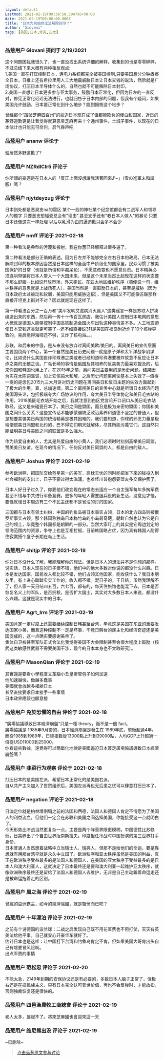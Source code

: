 ```yaml
---
layout: default
Lastmod: 2021-02-19T09:38:58.304796+00:00
date: 2021-02-19T00:00:00.000Z
title: "日本为何始终无法解除封印？"
author: "Giovani"
tags: [美国,日本,修宪,亚太]
---
```



### 品葱用户 **Giovani** 提问于 2/19/2021
    
这个问题困扰我很久了，也一直没找出系统详细的解释，收集到的也是零零碎碎，不过总结下来大概有两种相反观点:  
1.美国一直在打压控制日本，连电力系统都完全被美国控制,只要美国想分分钟瘫痪全日本，日推上还有希拉里用人工大地震威胁日本让日本交钱的说法，然后就是广场协议，打压日本半导体什么的，自然也就不可能解除日本封印。  
2.美国一直想让日本更多参与亚太事务，鼓励日本正常化，但因为日左的一直反对，修宪正常化迟迟无法进行，也就归咎于日本内部的问题，但我有个疑问，如果美国允许鼓励，日本要正常化到什么地步？能到拥核这个地步？  
  
曾经那个“踏破芝麻四百州”的豪迈日本现在成了谁都能欺负的傻白甜国家，近日的茅野道歉更是让我觉得就算恶臭芝麻再来十个通州事件，土城子事件，以现在的日本估计也只能无可奈何，忍气吞声吧
    
                

### 品葱用户 **ananw** 评论于 
        
蛤居然茅野道歉了?
        
                

### 品葱用户 **NZRdlClr5** 评论于 
        
你所謂的豪邁是在日本人的「反正上面沒想讓我活著回來♪~」（雪の進軍未和諧版）嗎？
        
                

### 品葱用户 **njytdeyzug** 评论于 
        
日本到处都是恶臭支na的雷区 某个一般的神社某个纪念馆都会有二战军人和领导人的题字 只要恶支想碰瓷总会有"理由".甚至支乎还有"教日本人做人"的暴论 只要日本还像这次一样处理 以后以乳滑为由的逼迫歉只会多不会少
        
                

### 品葱用户 **nmff** 评论于 2021-02-18
        
第一种看法是典型的污蔑和投射，我在你葱已经解释过很多遍了。  
  
第二种看法是部分正确的表述。因为日左并不能够完全左右日本的政局。日本无法解除封印的根本原因当然是日本这样的全面中产阶级化的国家里，民众习惯了被美国保护的日常（也就是所谓和平痴呆论），不愿意改变也不愿意负责。日本精英必须连哄带骗将日本人带入一个大国未来，但是这个未来当然比起现在这样的状态要不那么舒服--比如说开放市场，外来移民，在亚太地区维护秩序（顺便说一句，维护秩序的意思就是上战场死人）。美国当然是一直鼓励日本的，甚至是威胁（因为日本政府太过被动和软弱，美国只能用威胁这招），但是美国又不可能像苏联那样直接开坦克上街对不对？因此就是现在这样了。  
  
第一种看法百分之一百万和“美军发明艾滋病消灭黑人”这类谣言一样是苏联人拼凑编造出来的东西，然后再一传十十传百瓦房店。我估计美国人控制日本电网的意思大概就是德国人能够控制中国高铁制造全国火车出轨这种事情差不多。人工地震迫使日本交钱这类就更可笑了--还不如直接说311是美国在福岛附近炸了10个核弹导致的。完后觉得海啸还不够，又炸了核电站。。。  
  
苏联，和后来的中俄，是从来没有放弃过离间美欧/美日的。离间美日的宣传层面主要围绕两个中心，第一个自然是美日历史问题--就是原子弹和太平洋战争阴谋论，比如说什么美国自炸珍珠港之类或者已经知道珍珠港要被炸故意不反应让日本炸之类的无稽之谈。广岛长崎的事情是俄国及其培养的反美势力最喜欢提及的，后来你国和韩国也用上了。在2015年之前，离间美日主要用的是历史问题。结果因为实在太陈词滥调，加上安倍搞大和解，之后历史问题离间论基本上失效了--值得一提的是恁包2015九三大月饼对历史问题在离间美日和反日主题的失效方面起到了极大的作用。真，总加速师。第二个离间美日的宣传中心就是所谓日本经济问题美国源头论，包括极端夸大广场协议的作用，夸大美日半导体协定和美日毛衣站的作用。2018美匪毛衣站开始之后，我就注意到白区党言论开口闭口从美日毛衣站取经，这又是来碰瓷日本了。美日之间是盟国，而且是极为亲密的盟国；你国和美国之间什么关系？这些宣传话术能够蒙骗缺乏政治素养和道德不坚定的普通人，但是想要蒙骗美日两国的统治精英是极其困难的。我们要知道，你球的邪恶力量是极端憎恨美日同盟和北约的，巴不得它们明天就解体，尽其所能污蔑它们。这自然只能证明美日与美欧之间的联盟是多么强大。  
  
作为热爱自由的人，尤其是热爱自由的小黄人，我们必须时时刻刻高举美日同盟，赞美美日友谊。在现今的情况下，任何反对美日同盟的人，都是自由的敌人。
        
                

### 品葱用户 **Joshua** 评论于 2021-02-19
        
参考欧洲啊，把国防交给蓝星第一的美军，高枕无忧的同时能把省下来的钱投入到社会福利的支出上，日子不要过得太滋润，也难怪川普抱怨要盟友多交保护费了。  
  
日本人好日子过久了，你要他们改变现在的常态去适应一个自主强军每年多掏军费甚至不惜与中共进行军备竞赛，更多的年轻人需要服兵役的新生活，没意见才怪，要怪就怪日本周边有三个不民主还都不是省油的灯的国家。  
  
三国都与日本有领土纠纷，中国的钓鱼岛被日本事实占领，日本的北方四岛则被俄罗斯事实占领。那个韩国称独岛日本称竹岛的小岛最奇葩，朝鲜自然也认为它是自己的领土，毕竟整个韩国都是朝鲜的一部分。当然大家盯上的其实是它周边划定的领海范围内的资源，争夺上也是互相拉锯，目前韩国略占优，因为真有韩国人耐得住寂寞搭个屋子长期在岛上生活。
        
                

### 品葱用户 **shitjp** 评论于 2021-02-19
        
你对日本没什么了解。我能理解你的想法。但是日本人的想法并不是你想的那样。说实话，日本人现在的日子很不错，他们中的绝大多数对你说的都没什么兴趣。日本是发达国家，国民收入都比较不错，他们占领其他国家，能收获什么？我日本朋友里，有上进心踏踏实实工作的，收入都不错。混日子的，干日结，虽然我理解不了，但人家一天日结四五百，六七百，都有的，每天住旅馆也能混下去。日本是否恢复名义上的军队，是否拥核，是否扩大国土，其实对大多数日本人来说，都没什么兴趣。这就是现实中的日本。
        
                

### 品葱用户 **Agrt_Irm** 评论于 2021-02-19
        
美国肯定一定程度上还需要继续控制日韩甚至台湾，毕竟这是美国在东亚的重要发达国家小弟，而且这种控制不一定是坏事，毕竟日韩台的民主化和经济奇迹还是美国促成的，这一点确实要感谢美帝了。  
集体自卫权甚至军队正式合法化我觉得美国不大会限制甚至会很大程度上鼓励（核武这类敏感性武器不需要美国干涉，现今的日本本身也不太敢研究）。
        
                

### 品葱用户 **MasonQian** 评论于 2021-02-19
        
其實還是要看小學程度文革腦小丑皇帝習包子如何加速  
他加速越快，做越多蠢事  
美國就會放越多權給日本  
甚至直接要求日本接手一些事情  
日本政界應該也願意接
        
                

### 品葱用户 **免於恐懼的自由** 评论于 2021-02-18
        
“廣場協議導致日本經濟崩盤”只是一種 theory，而不是一個 fact。  
廣場協議是 1985年9月簽的，日本經濟崩盤是發生在 1989年底，前後超過4年。  
而從1985到1989年，日經指數從13000點上升到39000點，人均GDP上升超過一倍從USD11000到25000。  
你看這些數據，還覺得可以簡單化地說是美國逼迫日本簽定廣場協議導致日本經濟崩盤嗎？
        
                

### 品葱用户 **韭菜行为观察** 评论于 2021-02-18
        
打压日本的是美国左派，希望日本正常化的是美国右派。  
自从共产主义加入了世贸组织后，美国左派再也无后患之忧可以肆意打压日本了。
        
                

### 品葱用户 **negation** 评论于 2021-02-18
        
日澳定位就是柏林墙倒塌之前的法国和西德，法国人和德国人肯定不情愿为了美国人的利益流血，但他们一定会在苏联和美国之间选择美国，你能接受这一点就明白了。  
今天形势比冷战当然更复杂一点，主要是两个阵营界限更模糊，中国德性比苏联低，日美养出了个自由世界版南斯拉夫。印度担任冷战时中国扮演的第三世界打手身份。  
日本普通人当然想着战略中立当瑞士人、瑞典人，但那不是给他们的命运，要是靠想就有用那台湾早就是永久中立国了。欧洲秩序和亚太秩序虽然是美国的利益，真正在欧洲秩序受益最多的是法国人和德国人，在美国的亚太秩序下受益最多的是日本人和澳大利亚人，这就决定了日本最终还是要和澳大利亚一起维护亚太秩序，就像欧洲秩序最终还是留给了法国人和德国人去维护，无非是自己主动跟着命运走还是被命运拖着走的区别。
        
                

### 品葱用户 **風之海** 评论于 2021-02-19
        
曾經的亞洲霸主，如今的經濟強國，就是蟄伏而已吧？
        
                

### 品葱用户 **十年漂泊** 评论于 2021-02-19
        
之前有个说德国的波兰球：二战之后发现自己既不用花军费也不用打仗，天天有英美法给他平事，自己就安心开豪华车就好了。  
估计日本也是这样：让中国打下台湾和钓鱼岛肯定不肯，但如果美国大哥肯出头自己有啥要冒风险啊。  
出点军费的事情
        
                

### 品葱用户 **范松忠** 评论于 2021-02-20
        
不能太急，2149年到期的安保协议还是有必要的，多数日本人脑子正常了，但极右还是在搞民族主义，只有日本完全认可普世价值，再也不会反弹时，才能放松，否则独裁恢复还是很快的。
        
                

### 品葱用户 **四邑漁農牧工商總會** 评论于 2021-02-19
        
老人太多，雄起不了。將來芝麻國也會迎來這一天
        
                

### 品葱用户 **维尼熊出没** 评论于 2021-02-19
        
~已删除~
        
                





> [点击品葱原文参与讨论](https://pincong.rocks/question/36456)

